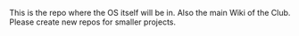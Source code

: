 This is the repo where the OS itself will be in. Also the main Wiki of the Club. Please create new repos for smaller projects.
